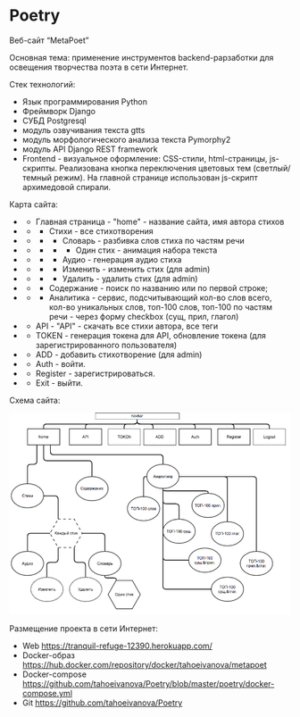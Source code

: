 # Poetry

Веб-сайт “MetaPoet”

Основная тема: применение инструментов backend-рарзаботки для освещения творчества поэта в сети Интернет.

Стек технологий:
- Язык программирования Python
- Фреймворк Django
- СУБД Postgresql
- модуль озвучивания текста gtts
- модуль морфологического анализа текста Pymorphy2
- модуль API Django REST framework
- Frontend - визуальное оформление: CSS-стили, html-страницы, js-скрипты. Реализована кнопка переключения цветовых тем (светлый/темный режим). На главной странице использован js-скрипт архимедовой спирали.

Карта сайта: 
- - Главная страница - "home" - название сайта, имя автора стихов
- - - Стихи - все стихотворения
- - - - Словарь - разбивка слов стиха по частям речи
- - - - - Один стих - анимация набора текста
- - - - Аудио - генерация аудио стиха
- - - - Изменить - изменить стих  (для admin)
- - - - Удалить - удалить стих (для admin)
- - - Содержание - поиск по названию или по первой строке;
- - - Аналитика - сервис, подсчитывающий кол-во слов всего, кол-во уникальных слов, топ-100 слов, топ-100 по частям речи - через форму checkbox (сущ, прил, глагол)
- - API - "API" - скачать все стихи автора, все теги
- - TOKEN - генерация токена для API, обновление токена (для зарегистрированного пользователя)
- - ADD - добавить стихотворение (для admin)
- - Auth - войти.
- - Register - зарегистрироваться.
- - Exit - выйти.

Схема сайта:


![stack Overflow](https://github.com/tahoeivanova/diploma/blob/master/Screen%20Shot%202020-06-04%20at%2017.17.01.png?raw=true)


Размещение проекта в сети Интернет:

- Web https://tranquil-refuge-12390.herokuapp.com/
- Docker-образ https://hub.docker.com/repository/docker/tahoeivanova/metapoet
- Docker-compose https://github.com/tahoeivanova/Poetry/blob/master/poetry/docker-compose.yml
- Git https://github.com/tahoeivanova/Poetry
